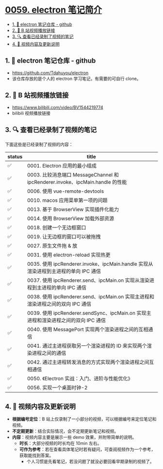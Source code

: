 # [0059. electron 笔记简介](https://github.com/Tdahuyou/electron/tree/main/0059.%20electron%20%E7%AC%94%E8%AE%B0%E7%AE%80%E4%BB%8B)

<!-- region:toc -->
- [1. 🔗 electron 笔记仓库 - github](#1--electron-笔记仓库---github)
- [2. 🔗 B 站视频播放链接](#2--b-站视频播放链接)
- [3. 🔍 查看已经录制了视频的笔记](#3--查看已经录制了视频的笔记)
- [4. 📒 视频内容及更新说明](#4--视频内容及更新说明)
<!-- endregion:toc -->

## 1. 🔗 electron 笔记仓库 - github

- https://github.com/Tdahuyou/electron
- 该仓库存放的是个人的 electron 学习笔记，有需要的可自行 clone。

## 2. 🔗 B 站视频播放链接

- https://www.bilibili.com/video/BV1544219774
- bilibili 视频播放链接

## 3. 🔍 查看已经录制了视频的笔记

下面这些是已经录制了视频的内容：

| status | title                                                                               |
| ------ | ----------------------------------------------------------------------------------- |
| ✅     | 0001. Electron 应用的最小组成                                                       |
| ✅     | 0003. 比较消息端口 MessageChannel 和 ipcRenderer.invoke、ipcMain.handle 的性能      |
| ✅     | 0006. 使用 vue-remote-devtools                                                      |
| ✅     | 0010. macos 应用菜单第一项的问题                                                    |
| ✅     | 0013. 基于 BrowserView 实现插件化能力                                               |
| ✅     | 0014. 使用 BrowserView 加载外部资源                                                 |
| ✅     | 0018. 创建一个无边框窗口                                                            |
| ✅     | 0019. 让无边框的窗口可以被拖拽                                                      |
| ✅     | 0027. 原生文件拖 & 放                                                               |
| ✅     | 0031. 使用 electron-reload 实现热更                                                 |
| ✅     | 0035. 使用 ipcRenderer.invoke、ipcMain.handle 实现从渲染进程到主进程的单向 IPC 通信 |
| ✅     | 0037. 使用 ipcRenderer.send、ipcMain.on 实现从渲染进程到主进程的单向 IPC 通信       |
| ✅     | 0038. 使用 ipcRenderer.send、ipcMain.on 实现主进程和渲染进程之间的双向 IPC 通信     |
| ✅     | 0039. 使用 ipcRenderer.sendSync、ipcMain.on 实现主进程和渲染进程之间的双向 IPC 通信 |
| ✅     | 0040. 使用 MessagePort 实现两个渲染进程之间的互相通信                               |
| ✅     | 0041. 通过主进程获取另一个渲染进程的 ID 来实现两个渲染进程之间的通信                |
| ✅     | 0042. 通过主进程转发消息的方式实现两个渲染进程之间互相通信                          |
| ✅     | 0050. 《Electron 实战：入门、进阶与性能优化》                                       |
| ✅     | 0056. 实现一个桌面时钟-2                                                            |

## 4. 📒 视频内容及更新说明

- **根据编号定位**：B 站上仅录制了一小部分的视频，可以根据编号来定位笔记和视频。
- **不定期更新**：结合实际情况，会不定期更新笔记和视频。
- **内容**：视频内容主要是展示一些 demo 效果，并附带简单的说明。
  - **时长**：大部分视频的时长均在 10min 左右。
  - **可作为参考**：若在查看具体笔记时若有疑问，可查阅视频作为一个参考，获取能找到答案。
    - 个人习惯是先看笔记，若没问题了就没必要回看早期录制的视频了。

